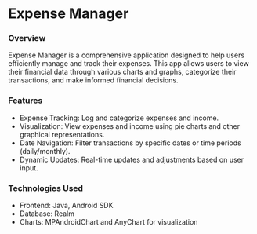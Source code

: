 #  ****Expense Manager****

### Overview

Expense Manager is a comprehensive application designed to help users efficiently manage and track their expenses. This app allows users to view their financial data through various charts and graphs, categorize their transactions, and make informed financial decisions.

### **Features**

* Expense Tracking: Log and categorize expenses and income.
* Visualization: View expenses and income using pie charts and other graphical representations.
* Date Navigation: Filter transactions by specific dates or time periods (daily/monthly).
* Dynamic Updates: Real-time updates and adjustments based on user input.

### **Technologies Used**

* Frontend: Java, Android SDK
* Database: Realm
* Charts: MPAndroidChart and AnyChart for visualization

